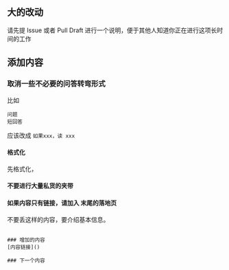 ## 大的改动

请先提 Issue 或者 Pull Draft 进行一个说明，便于其他人知道你正在进行这项长时间的工作

## 添加内容

### 取消一些不必要的问答转弯形式

比如
```
问题
短回答
```
应该改成 ``如果xxx，读 xxx``

#### 格式化

先格式化，


#### 不要进行大量私货的夹带


#### 如果内容只有链接，请加入 末尾的落地页

不要丢这样的内容，要介绍基本信息。
```

### 增加的内容
[内容链接]()

### 下一个内容

```

